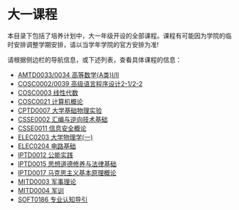 # 大一课程

本目录下包括了培养计划中，大一年级开设的全部课程。课程有可能因为学院的临时安排调整学期安排，请以当学年学院的官方安排为准!

请根据侧边栏的导航信息，或下述列表，查看具体课程的信息：

- [AMTD0033/0034 高等数学(A类)I/II](/courses/grade-1/AMTD0033)
- [COSC0002/0039 高级语言程序设计2-1/2-2](/courses/grade-1/COSC0002)
- [COSC0003 线性代数](/courses/grade-1/COSC0003)
- [COSC0021 计算机概论](/courses/grade-1/COSC0021)
- [CPTD0007 大学基础物理实验](/courses/grade-1/CPTD0007)
- [CSSE0002 汇编与逆向技术基础](/courses/grade-1/CSSE0002)
- [CSSE0011 信息安全概论](/courses/grade-1/CSSE0011)
- [ELEC0203 大学物理学(一)](/courses/grade-1/ELEC0203)
- [ELEC0204 电路基础](/courses/grade-1/ELEC0204)
- [IPTD0012 公能实践](/courses/grade-1/IPTD0012)
- [IPTD0015 思想道德修养与法律基础](/courses/grade-1/IPTD0015)
- [IPTD0017 马克思主义基本原理概论](/courses/grade-1/IPTD0017)
- [MITD0003 军事理论](/courses/grade-1/MITD0003)
- [MITD0004 军训](/courses/grade-1/MITD0004)
- [SOFT0186 专业认知导引](/courses/grade-1/SOFT0186)